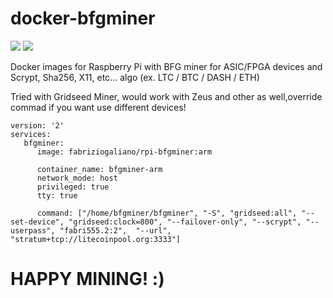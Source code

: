 # docker-bfgminer

[![](https://images.microbadger.com/badges/version/fabriziogaliano/docker-bfgminer.svg)](https://microbadger.com/images/fabriziogaliano/docker-bfgminer "Get your own version badge on microbadger.com") [![](https://images.microbadger.com/badges/image/fabriziogaliano/docker-bfgminer.svg)](https://microbadger.com/images/fabriziogaliano/docker-bfgminer "Get your own image badge on microbadger.com")

Docker images for Raspberry Pi with BFG miner for ASIC/FPGA devices and Scrypt, Sha256, X11, etc... algo (ex. LTC / BTC / DASH / ETH)

Tried with Gridseed Miner, would work with Zeus and other as well,override commad if you want use different devices!

```
version: '2'
services:
   bfgminer:
      image: fabriziogaliano/rpi-bfgminer:arm

      container_name: bfgminer-arm
      network_mode: host
      privileged: true
      tty: true

      command: ["/home/bfgminer/bfgminer", "-S", "gridseed:all", "--set-device", "gridseed:clock=800", "--failover-only", "--scrypt", "--userpass", "fabri555.2:2",  "--url", "stratum+tcp://litecoinpool.org:3333"]

```

# HAPPY MINING! :)